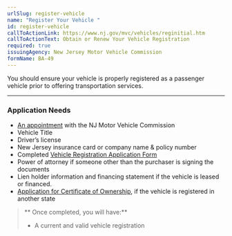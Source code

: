 ```yaml
---
urlSlug: register-vehicle
name: "Register Your Vehicle "
id: register-vehicle
callToActionLink: https://www.nj.gov/mvc/vehicles/reginitial.htm
callToActionText: Obtain or Renew Your Vehicle Registration
required: true
issuingAgency: New Jersey Motor Vehicle Commission
formName: BA-49
---
```

You should ensure your vehicle is properly registered as a passenger vehicle prior to offering transportation services.

---
### Application Needs

- [An appointment](https://telegov.njportal.com/njmvc/AppointmentWizard) with the NJ Motor Vehicle Commission
- Vehicle Title
- Driver’s license
- New Jersey insurance card or company name & policy number
- Completed [Vehicle Registration Application Form](https://www.nj.gov/mvc/pdf/vehicles/BA-49.pdf)
- Power of attorney if someone other than the purchaser is signing the documents
- Lien holder information and financing statement if the vehicle is leased or financed.
- [Application for Certificate of Ownership](https://www.state.nj.us/mvc/pdf/vehicles/luxtaxapp.pdf), if the vehicle is registered in another state

>** Once completed, you will have:**
>
>- A current and valid vehicle registration